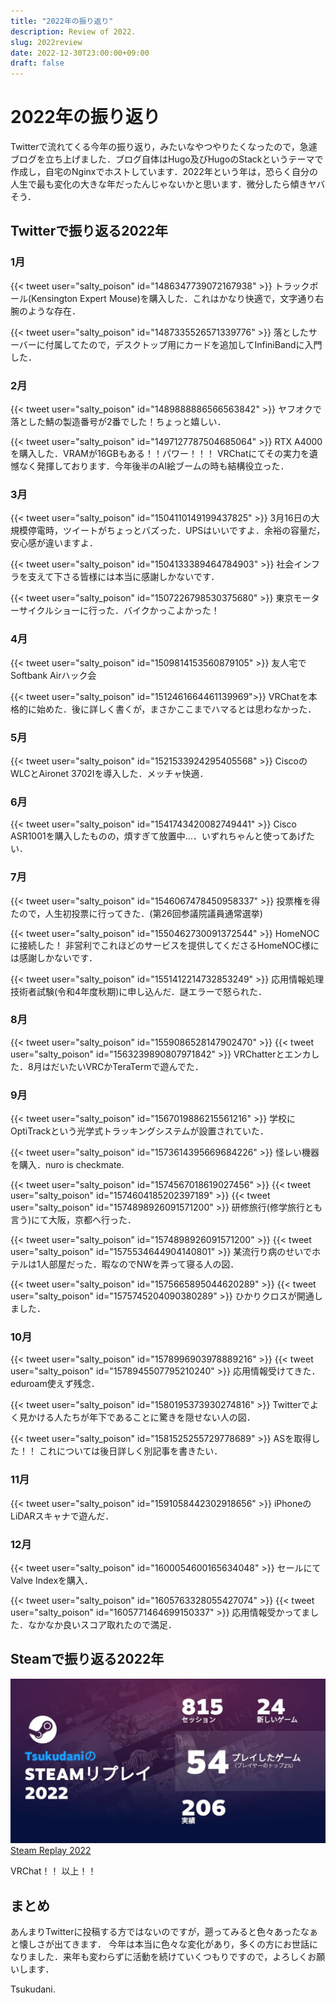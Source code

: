 ```yaml
---
title: "2022年の振り返り"
description: Review of 2022.
slug: 2022review
date: 2022-12-30T23:00:00+09:00
draft: false
---
```


# 2022年の振り返り

 Twitterで流れてくる今年の振り返り，みたいなやつやりたくなったので，急遽ブログを立ち上げました．ブログ自体はHugo及びHugoのStackというテーマで作成し，自宅のNginxでホストしています．2022年という年は，恐らく自分の人生で最も変化の大きな年だったんじゃないかと思います．微分したら傾きヤバそう．

## Twitterで振り返る2022年

### 1月

{{< tweet user="salty_poison" id="1486347739072167938" >}}
トラックボール(Kensington Expert Mouse)を購入した．これはかなり快適で，文字通り右腕のような存在．


{{< tweet user="salty_poison" id="1487335526571339776" >}}
落としたサーバーに付属してたので，デスクトップ用にカードを追加してInfiniBandに入門した．


### 2月

{{< tweet user="salty_poison" id="1489888886566563842" >}}
ヤフオクで落とした鯖の製造番号が2番でした！ちょっと嬉しい．

{{< tweet user="salty_poison" id="1497127787504685064" >}}
RTX A4000を購入した．VRAMが16GBもある！！パワー！！！ VRChatにてその実力を遺憾なく発揮しております．今年後半のAI絵ブームの時も結構役立った．


### 3月

{{< tweet user="salty_poison" id="1504110149199437825" >}}
3月16日の大規模停電時，ツイートがちょっとバズった．UPSはいいですよ．余裕の容量だ，安心感が違いますよ．

{{< tweet user="salty_poison" id="1504133389464784903" >}}
社会インフラを支えて下さる皆様には本当に感謝しかないです．

{{< tweet user="salty_poison" id="1507226798530375680" >}}
東京モーターサイクルショーに行った．バイクかっこよかった！


### 4月

{{< tweet user="salty_poison" id="1509814153560879105" >}}
友人宅でSoftbank Airハック会

{{< tweet user="salty_poison" id="1512461664461139969">}}
VRChatを本格的に始めた．後に詳しく書くが，まさかここまでハマるとは思わなかった．


### 5月

{{< tweet user="salty_poison" id="1521533924295405568" >}}
CiscoのWLCとAironet 3702Iを導入した．メッチャ快適．


### 6月

{{< tweet user="salty_poison" id="1541743420082749441" >}}
Cisco ASR1001を購入したものの，煩すぎて放置中…．いずれちゃんと使ってあげたい．


### 7月

{{< tweet user="salty_poison" id="1546067478450958337" >}}
投票権を得たので，人生初投票に行ってきた．(第26回参議院議員通常選挙)

{{< tweet user="salty_poison" id="1550462730091372544" >}}
HomeNOCに接続した！ 非営利でこれほどのサービスを提供してくださるHomeNOC様には感謝しかないです．

{{< tweet user="salty_poison" id="1551412214732853249" >}}
応用情報処理技術者試験(令和4年度秋期)に申し込んだ．謎エラーで怒られた．


### 8月

{{< tweet user="salty_poison" id="1559086528147902470" >}}
{{< tweet user="salty_poison" id="1563239890807971842" >}}
VRChatterとエンカした．8月はだいたいVRCかTeraTermで遊んでた．


### 9月

{{< tweet user="salty_poison" id="1567019886215561216" >}}
学校にOptiTrackという光学式トラッキングシステムが設置されていた．

{{< tweet user="salty_poison" id="1573614395669684226" >}}
怪レい機器を購入．nuro is checkmate.

{{< tweet user="salty_poison" id="1574567018619027456" >}}
{{< tweet user="salty_poison" id="1574604185202397189" >}}
{{< tweet user="salty_poison" id="1574898926091571200" >}}
研修旅行(修学旅行とも言う)にて大阪，京都へ行った．

{{< tweet user="salty_poison" id="1574898926091571200" >}}
{{< tweet user="salty_poison" id="1575534644904140801" >}}
某流行り病のせいでホテルは1人部屋だった．暇なのでNWを弄って寝る人の図．

{{< tweet user="salty_poison" id="1575665895044620289" >}}
{{< tweet user="salty_poison" id="1575745204090380289" >}}
ひかりクロスが開通しました．


### 10月

{{< tweet user="salty_poison" id="1578996903978889216" >}}
{{< tweet user="salty_poison" id="1578945507795210240" >}}
応用情報受けてきた．eduroam使えず残念．

{{< tweet user="salty_poison" id="1580195373930274816" >}}
Twitterでよく見かける人たちが年下であることに驚きを隠せない人の図．

{{< tweet user="salty_poison" id="1581525255729778689" >}}
ASを取得した！！ これについては後日詳しく別記事を書きたい．


### 11月

{{< tweet user="salty_poison" id="1591058442302918656" >}}
iPhoneのLiDARスキャナで遊んだ．


### 12月

{{< tweet user="salty_poison" id="1600054600165634048" >}}
セールにてValve Indexを購入．

{{< tweet user="salty_poison" id="1605763328055427074" >}}
{{< tweet user="salty_poison" id="1605771464699150337" >}}
応用情報受かってました．なかなか良いスコア取れたので満足．



## Steamで振り返る2022年

![Steam Replay 2022](steamreplay.jpg)
[Steam Replay 2022](https://store.steampowered.com/replay/76561198328059933/2022)

VRChat！！ 以上！！


## まとめ

あんまりTwitterに投稿する方ではないのですが，遡ってみると色々あったなぁと懐しさが出てきます．
今年は本当に色々な変化があり，多くの方にお世話になりました．来年も変わらずに活動を続けていくつもりですので，よろしくお願いします．

Tsukudani.
